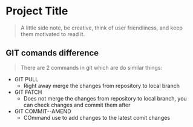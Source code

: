 # Project Title
>A little side note, be creative, think of user friendliness, and keep them motivated to read it.

## GIT comands difference
>There are 2 commands in git which are do similar things:

* GIT PULL
  * Right away merge the changes from repository to local branch
* GIT FATCH
  * Does not merge the changes from repository to local branch, you can check changes and commit them after
* GIT COMMIT--AMEND
  * COmmand use to add changes to the latest comit changes 
